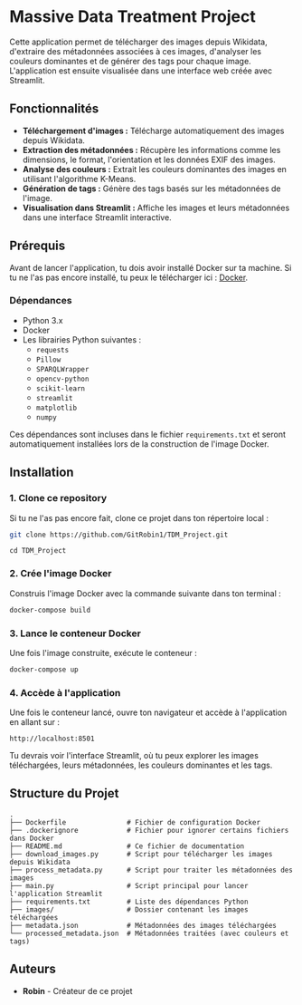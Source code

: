 # Massive Data Treatment Project

Cette application permet de télécharger des images depuis Wikidata, d'extraire des métadonnées associées à ces images, d'analyser les couleurs dominantes et de générer des tags pour chaque image. L'application est ensuite visualisée dans une interface web créée avec Streamlit.

## Fonctionnalités

- **Téléchargement d'images :** Télécharge automatiquement des images depuis Wikidata.
- **Extraction des métadonnées :** Récupère les informations comme les dimensions, le format, l'orientation et les données EXIF des images.
- **Analyse des couleurs :** Extrait les couleurs dominantes des images en utilisant l'algorithme K-Means.
- **Génération de tags :** Génère des tags basés sur les métadonnées de l'image.
- **Visualisation dans Streamlit :** Affiche les images et leurs métadonnées dans une interface Streamlit interactive.

## Prérequis

Avant de lancer l'application, tu dois avoir installé Docker sur ta machine. Si tu ne l'as pas encore installé, tu peux le télécharger ici : [Docker](https://www.docker.com/products/docker-desktop).

### Dépendances

- Python 3.x
- Docker
- Les librairies Python suivantes :
  - `requests`
  - `Pillow`
  - `SPARQLWrapper`
  - `opencv-python`
  - `scikit-learn`
  - `streamlit`
  - `matplotlib`
  - `numpy`

Ces dépendances sont incluses dans le fichier `requirements.txt` et seront automatiquement installées lors de la construction de l'image Docker.

## Installation

### 1. Clone ce repository

Si tu ne l'as pas encore fait, clone ce projet dans ton répertoire local :

```bash
git clone https://github.com/GitRobin1/TDM_Project.git
```
```
cd TDM_Project
```

### 2. Crée l'image Docker

Construis l'image Docker avec la commande suivante dans ton terminal :

```bash
docker-compose build
```

### 3. Lance le conteneur Docker

Une fois l'image construite, exécute le conteneur :

```bash
docker-compose up
```

### 4. Accède à l'application

Une fois le conteneur lancé, ouvre ton navigateur et accède à l'application en allant sur :

```
http://localhost:8501
```

Tu devrais voir l'interface Streamlit, où tu peux explorer les images téléchargées, leurs métadonnées, les couleurs dominantes et les tags.

## Structure du Projet

```
.
├── Dockerfile               # Fichier de configuration Docker
├── .dockerignore            # Fichier pour ignorer certains fichiers dans Docker
├── README.md                # Ce fichier de documentation
├── download_images.py       # Script pour télécharger les images depuis Wikidata
├── process_metadata.py      # Script pour traiter les métadonnées des images
├── main.py                  # Script principal pour lancer l'application Streamlit
├── requirements.txt         # Liste des dépendances Python
├── images/                  # Dossier contenant les images téléchargées
├── metadata.json            # Métadonnées des images téléchargées
└── processed_metadata.json  # Métadonnées traitées (avec couleurs et tags)
```

## Auteurs

- **Robin** - Créateur de ce projet
